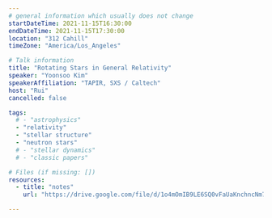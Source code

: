 ```yaml
---
# general information which usually does not change
startDateTime: 2021-11-15T16:30:00
endDateTime: 2021-11-15T17:30:00
location: "312 Cahill"
timeZone: "America/Los_Angeles"

# Talk information
title: "Rotating Stars in General Relativity"
speaker: "Yoonsoo Kim"
speakerAffiliation: "TAPIR, SXS / Caltech"
host: "Rui"
cancelled: false

tags:
  # - "astrophysics"
  - "relativity"
  - "stellar structure"
  - "neutron stars"
  # - "stellar dynamics"
  # - "classic papers"

# Files (if missing: [])
resources:
  - title: "notes"
    url: "https://drive.google.com/file/d/1o4mOmIB9LE6SQ0vFaUaKnchncNm7M2K3/view?usp=drive_link"

---
```



